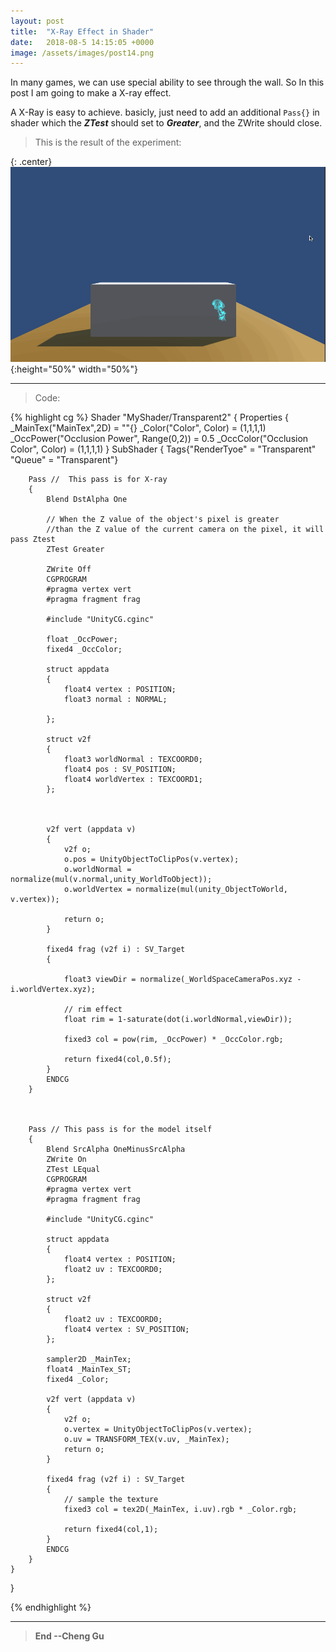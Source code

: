 ```yaml
---
layout: post
title:  "X-Ray Effect in Shader"
date:   2018-08-5 14:15:05 +0000
image: /assets/images/post14.png
---
```


In many games, we can use special ability to see through the wall. So In this post I am going to make a X-ray effect.

A X-Ray is easy to achieve. basicly, just need to add an additional `Pass{}` in shader which the ***ZTest*** should set to ***Greater***, and the ZWrite should close. 

>This is the result of the experiment:


{: .center}
![dot](/assets/images/PostImages/X-Ray.gif){:height="50%" width="50%"}

---

>Code:

{% highlight cg %} 
Shader "MyShader/Transparent2"
{
	Properties
	{
        _MainTex("MainTex",2D) = ""{}
        _Color("Color", Color) = (1,1,1,1)
        _OccPower("Occlusion Power", Range(0,2)) = 0.5 
        _OccColor("Occlusion Color", Color) = (1,1,1,1)
	}
	SubShader
	{
        Tags{"RenderTyoe" = "Transparent" "Queue" = "Transparent"}
        
		Pass //  This pass is for X-ray
		{
            Blend DstAlpha One 

            // When the Z value of the object's pixel is greater 
            //than the Z value of the current camera on the pixel, it will pass Ztest
            ZTest Greater

            ZWrite Off
			CGPROGRAM
			#pragma vertex vert
            #pragma fragment frag
			
			#include "UnityCG.cginc"

            float _OccPower;
            fixed4 _OccColor;

			struct appdata
			{
				float4 vertex : POSITION;
                float3 normal : NORMAL;

			};

			struct v2f
			{
                float3 worldNormal : TEXCOORD0;
                float4 pos : SV_POSITION;
                float4 worldVertex : TEXCOORD1;
			};
            


			v2f vert (appdata v)
			{
				v2f o;
				o.pos = UnityObjectToClipPos(v.vertex);
                o.worldNormal = normalize(mul(v.normal,unity_WorldToObject));
                o.worldVertex = normalize(mul(unity_ObjectToWorld, v.vertex));
                
				return o;
			}
			
			fixed4 frag (v2f i) : SV_Target
			{

                float3 viewDir = normalize(_WorldSpaceCameraPos.xyz - i.worldVertex.xyz);

                // rim effect
                float rim = 1-saturate(dot(i.worldNormal,viewDir));

				fixed3 col = pow(rim, _OccPower) * _OccColor.rgb;

				return fixed4(col,0.5f);
			}
			ENDCG
		}



        Pass // This pass is for the model itself
        {
            Blend SrcAlpha OneMinusSrcAlpha
            ZWrite On
            ZTest LEqual 
            CGPROGRAM
            #pragma vertex vert
            #pragma fragment frag
            
            #include "UnityCG.cginc"

            struct appdata
            {
                float4 vertex : POSITION;
                float2 uv : TEXCOORD0;
            };

            struct v2f
            {
                float2 uv : TEXCOORD0;
                float4 vertex : SV_POSITION;
            };

            sampler2D _MainTex;
            float4 _MainTex_ST;
            fixed4 _Color;
            
            v2f vert (appdata v)
            {
                v2f o;
                o.vertex = UnityObjectToClipPos(v.vertex);
                o.uv = TRANSFORM_TEX(v.uv, _MainTex);
                return o;
            }
            
            fixed4 frag (v2f i) : SV_Target
            {
                // sample the texture
                fixed3 col = tex2D(_MainTex, i.uv).rgb * _Color.rgb;

                return fixed4(col,1);
            }
            ENDCG
        }
	}
}

{% endhighlight %}


---

>**End --Cheng Gu**

